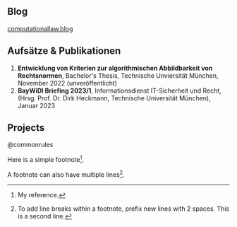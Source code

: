 

## Blog
[computationallaw.blog](computationallaw.blog)

## Aufsätze & Publikationen
1. __Entwicklung von Kriterien zur algorithmischen Abbildbarkeit von Rechtsnormen__, Bachelor's Thesis, Technische Unviersität München, November 2022 (unveröffentlicht)
2. __BayWiDI Briefing 2023/1__, Informationsdienst IT-Sicherheit und Recht, (Hrsg. Prof. Dr. Dirk Heckmann, Technische Universität München), Januar 2023

## Projects

@commonrules

Here is a simple footnote[^1].

A footnote can also have multiple lines[^2].

[^1]: My reference.
[^2]: To add line breaks within a footnote, prefix new lines with 2 spaces.
  This is a second line.

